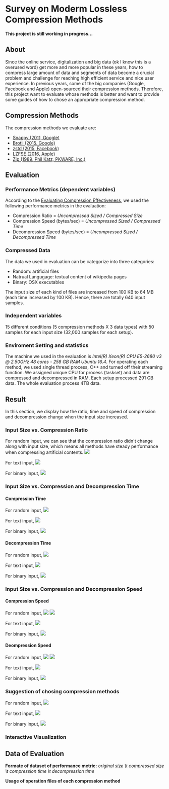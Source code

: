 # Survey on Moderm Lossless Compression Methods

**This project is still working in progress...**

## About
Since the online service, digitalization and big data (ok I know this is a overused word) get more and more popular in these years, how to compress large amount of data and segments of data become a crucial problem and challenge for reaching high efficient service and nice user experience. 
In previous years, some of the big companies (Google, Facebook and Apple) open-sourced their compression methods. Therefore, this project want to evaluate whose methods is better and want to provide some guides of how to chose an appropriate compression method. 


## Compression Methods
The compression methods we evaluate are:

- [Snappy (2011, Google)](https://github.com/google/snappy)
- [Brotli (2015, Google)](https://github.com/google/brotli)
- [zstd (2015, Facebook)](https://github.com/facebook/zstd)
- [LZFSE (2016, Apple)](https://github.com/lzfse/lzfse)
- [Zip (1989, Phil Katz, PKWARE, Inc.)](http://www.7-zip.org/sdk.html)

## Evaluation
### Performance Metrics (dependent variables)
According to the [Evaluating Compression Effectiveness](https://en.wikibooks.org/wiki/Data_Compression/Evaluating_Compression_Effectiveness#Decompression_Speed), we used the following performance metrics in the evaluation:

- Compression Ratio = *Uncompressed Sized / Compressed Size*
- Compression Speed (bytes/sec) = *Uncompressed Sized / Compressed Time*
- Decompression Speed (bytes/sec) = *Uncompressed Sized / Decompressed Time*

### Compressed Data
The data we used in evaluation can be categorize into three categories:

- Random: artificial files
- Natrual Langugage: textual content of wikipedia pages
- Binary: OSX executables

The input size of each kind of files are increased from 100 KB to 64 MB (each time increased by 100 KB). Hence, there are totally 640 input samples.

### Independent variables
15 different conditions (5 compression methods X 3 data types) with 50 samples for each input size (32,000 samples for each setup).

### Enviroment Setting and statistics
The machine we used in the evaluation is *Intel(R) Xeon(R) CPU E5-2680 v3 @ 2.50GHz 48 cores - 258 GB RAMUbuntu 16.4*. For operating each method, we used single thread process, C++ and turned off their streaming function. We assigned unique CPU for process (taskset) and data are compressed and decompressed in RAM.
Each setup processed 291 GB data. The whole evaluation process 4TB data. 

## Result
In this section, we display how the ratio, time and speed of compression and decompression change when the input size increased. 

### Input Size vs. Compression Ratio
For random input, we can see that the compression ratio didn't change along with input size, which means all methods have steady performance when compressing artificial contents.
![](Fig/R1_CompressionRatio_random.png)

For text input,
![](Fig/R1_CompressionRatio_wiki.png)

For binary input,
![](Fig/R1_CompressionRatio_binary.png)

### Input Size vs. Compression and Decompression Time
#### Compression Time
For random input,
![](Fig/R2_CompressionTime_random.png)

For text input,
![](Fig/R2_CompressionTime_wiki.png)

For binary input,
![](Fig/R2_CompressionTime_binary.png)


#### Decompression Time
For random input,
![](Fig/R2_DecompressionTime_random.png)

For text input,
![](Fig/R2_DecompressionTime_wiki.png)

For binary input,
![](Fig/R2_DecompressionTime_bin.png)


### Input Size vs. Compression and Decompression Speed
#### Compression Speed
For random input,
![](Fig/R3_CompressionSpeed/random.png)
![](Fig/R3_CompressionSpeed/random_noSnap.png)

For text input,
![](Fig/R3_CompressionSpeed/wiki.png)

For binary input,
![](Fig/R3_CompressionSpeed/binary.png)

#### Deompression Speed
For random input,
![](Fig/R3_DecompressionSpeed/random.png)
![](Fig/R3_DecompressionSpeed/random_NoSnap.png)


For text input,
![](Fig/R3_DecompressionSpeed/wiki.png)

For binary input,
![](Fig/R3_DecompressionSpeed/binary.png)

### Suggestion of chosing compression methods
For random input, 
![](Fig/radar_random.png)

For text input,
![](Fig/radar_wiki.png)

For binary input, 
![](Fig/radar_binary.png)

### Interactive Visualization


## Data of Evaluation
**Formate of dataset of performance metric:** *original size \t compressed size \t compression time \t decompression time*

**Usage of operation files of each compression method**


